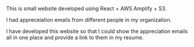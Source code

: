 This is small website developed using React + AWS Amplify + S3.

I had appreceiation emails from different people in my organization.

I have developed this website so that I could show the appreciation emails all in one place and provide a link to them in my resume.
